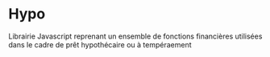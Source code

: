 # Hypo
Librairie Javascript reprenant un ensemble de fonctions financières utilisées dans le cadre de prêt hypothécaire ou à tempéraement
